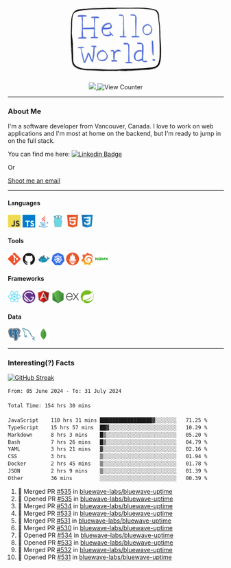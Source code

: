 <div align="center">
    <img src="./img/hello_world.webp" height="200px" width="">
    <div>
        <a href="https://www.linkedin.com/in/ajhollid">
            <img src="https://img.shields.io/badge/LinkedIn-blue"/>
        </a>
        <img src="https://komarev.com/ghpvc/?username=ajhollid&color=yellow" alt="View Counter">
    </div>
</div>

---

### About Me

I'm a software developer from Vancouver, Canada. I love to work on web applications and I'm most at home on the backend, but I'm ready to jump in on the full stack.

You can find me here: [![Linkedin Badge](https://img.shields.io/badge/-ajhollid-blue?style=flat&logo=Linkedin&logoColor=white)](https://www.linkedin.com/in/ajhollid)

Or

[Shoot me an email](mailto:ajhollid@gmail.com)

---

#### Languages

<div>
    <img src="./img/devicons/javascript-original.svg" width=30 height=30 alt="JavaScript">
    <img src="/img/devicons/typescript-original.svg" width=30 height=30 alt="TypeScript">
    <img src="./img/devicons/java-original.svg" width=30 height=30 alt="Java">
    <img src="./img/devicons/go-original.svg" width=30 height=30 alt="Golang">
    <img src="./img/devicons/html5-original.svg" width=30 height=30 alt="HTML 5">
    <img src="./img/devicons/css3-original.svg" width=30 height=30 alt="CSS 3">
</div>

#### Tools

<div>
    <img src="./img/devicons/git-original.svg" width=30 height=30 alt="Git">
    <img src="./img/devicons/github-original.svg" width=30 height=30 alt="Github">
    <img src="./img/devicons/docker-original.svg" width=30 
    height=30 alt="Docker">
    <img src="./img/devicons/kubernetes-original.svg" width=30 height=30 alt="K8">
    <img src="./img/devicons/prometheus-original.svg" width=30 height=30 alt="Prometheus">
    <img src="./img/devicons/grafana-original.svg" width=30 height=30 alt="Grafana">
    <img src="./img/devicons/nginx-original.svg" width=30 height=30 alt="Nginx">
</div>

#### Frameworks

<div>
    <img src="./img/devicons/react-original.svg" width=30 height=30 alt="React">
    <img src="./img/devicons/gatsby-original.svg" width=30 height=30 alt="Gatsby">
    <img src="./img/devicons/angularjs-original.svg" width=30 height=30 alt="AngularJS">
    <img src="./img/devicons/nodejs-original.svg" width=30 height=30 alt="NodeJS">
    <img src="./img/devicons/express-original.svg" width=30 height=30 alt="Express">
    <img src="./img/devicons/spring-original.svg" width=30 height=30 alt="Spring">
</div>

#### Data

<div>
    <img src="./img/devicons/postgresql-original.svg" width=30 height=30 alt="Postgresql">
    <img src="./img/devicons/mysql-original.svg" width=30 height=30 alt="Mysql">
    <img src="./img/devicons/mongodb-original.svg" width=30 height=30 alt="MongoDB">
</div>

---

### Interesting(?) Facts

[![GitHub Streak](http://github-readme-streak-stats.herokuapp.com?user=ajhollid)](https://git.io/streak-stats)

 <!--START_SECTION:waka-->

```txt
From: 05 June 2024 - To: 31 July 2024

Total Time: 154 hrs 30 mins

JavaScript    110 hrs 31 mins █████████████████▓░░░░░░░   71.25 %
TypeScript    15 hrs 57 mins  ██▓░░░░░░░░░░░░░░░░░░░░░░   10.29 %
Markdown      8 hrs 3 mins    █▒░░░░░░░░░░░░░░░░░░░░░░░   05.20 %
Bash          7 hrs 26 mins   █▒░░░░░░░░░░░░░░░░░░░░░░░   04.79 %
YAML          3 hrs 21 mins   ▓░░░░░░░░░░░░░░░░░░░░░░░░   02.16 %
CSS           3 hrs           ▒░░░░░░░░░░░░░░░░░░░░░░░░   01.94 %
Docker        2 hrs 45 mins   ▒░░░░░░░░░░░░░░░░░░░░░░░░   01.78 %
JSON          2 hrs 9 mins    ▒░░░░░░░░░░░░░░░░░░░░░░░░   01.39 %
Other         36 mins         ░░░░░░░░░░░░░░░░░░░░░░░░░   00.39 %
```

<!--END_SECTION:waka-->


<!--START_SECTION:activity-->
1. 🎉 Merged PR [#535](https://github.com/bluewave-labs/bluewave-uptime/pull/535) in [bluewave-labs/bluewave-uptime](https://github.com/bluewave-labs/bluewave-uptime)
2. 💪 Opened PR [#535](https://github.com/bluewave-labs/bluewave-uptime/pull/535) in [bluewave-labs/bluewave-uptime](https://github.com/bluewave-labs/bluewave-uptime)
3. 🎉 Merged PR [#534](https://github.com/bluewave-labs/bluewave-uptime/pull/534) in [bluewave-labs/bluewave-uptime](https://github.com/bluewave-labs/bluewave-uptime)
4. 🎉 Merged PR [#533](https://github.com/bluewave-labs/bluewave-uptime/pull/533) in [bluewave-labs/bluewave-uptime](https://github.com/bluewave-labs/bluewave-uptime)
5. 🎉 Merged PR [#531](https://github.com/bluewave-labs/bluewave-uptime/pull/531) in [bluewave-labs/bluewave-uptime](https://github.com/bluewave-labs/bluewave-uptime)
6. 🎉 Merged PR [#530](https://github.com/bluewave-labs/bluewave-uptime/pull/530) in [bluewave-labs/bluewave-uptime](https://github.com/bluewave-labs/bluewave-uptime)
7. 💪 Opened PR [#534](https://github.com/bluewave-labs/bluewave-uptime/pull/534) in [bluewave-labs/bluewave-uptime](https://github.com/bluewave-labs/bluewave-uptime)
8. 💪 Opened PR [#533](https://github.com/bluewave-labs/bluewave-uptime/pull/533) in [bluewave-labs/bluewave-uptime](https://github.com/bluewave-labs/bluewave-uptime)
9. 🎉 Merged PR [#532](https://github.com/bluewave-labs/bluewave-uptime/pull/532) in [bluewave-labs/bluewave-uptime](https://github.com/bluewave-labs/bluewave-uptime)
10. 💪 Opened PR [#531](https://github.com/bluewave-labs/bluewave-uptime/pull/531) in [bluewave-labs/bluewave-uptime](https://github.com/bluewave-labs/bluewave-uptime)
<!--END_SECTION:activity-->

